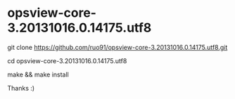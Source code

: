 opsview-core-3.20131016.0.14175.utf8
====================================

git clone https://github.com/ruo91/opsview-core-3.20131016.0.14175.utf8.git

cd opsview-core-3.20131016.0.14175.utf8

make && make install

Thanks :)

